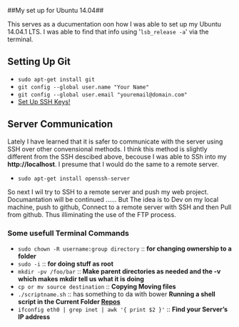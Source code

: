 ##My set up for Ubuntu 14.04##

This serves as a ducumentation oon how I was able to set up my Ubuntu 14.04.1 LTS.
I was able to find that info using '`lsb_release -a`' via the terminal.

## Setting Up Git ##
- `sudo apt-get install git` 
- `git config --global user.name "Your Name"`
- `git config --global user.email "youremail@domain.com"`
- [Set Up SSH Keys!](https://help.github.com/articles/generating-ssh-keys/#platform-linux)


## Server Communication ##
Lately I have learned that it is safer to communicate with the server using SSH over other convensional methods.
I think this method is slightly different from the SSH descibed above, becouse I was able to SSh into my **http://localhost**. I presume that I would do the same to a remote server.

- `sudo apt-get install openssh-server`

So next I wil try to SSH to a remote server and push my web project.
Documantation will be continued ...... But The idea is to Dev on my local machine, push to github, Connect to a remote server with SSH and then Pull from github. Thus illiminating the use of the FTP process.


### Some usefull Terminal Commands ###
- `sudo chown -R username:group directory` :: **for changing ownership to a folder**
- `sudo -i` :: **for doing stuff as root**
- `mkdir -pv /foo/bar` :: **Make parent directories as needed and the -v which makes mkdir tell us what it is doing**
- `cp or mv source destination` :: **Copying Moving files**
- `./scriptname.sh`  :: has something to da with bower **Running a shell script in the Current Folder [Repos](https://gist.github.com/robwierzbowski/5430952)**
- `ifconfig eth0 | grep inet | awk '{ print $2 }'` :: **Find your Server’s IP address**